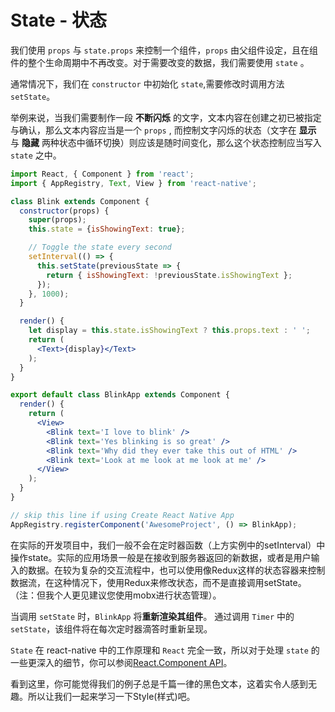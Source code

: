 # State - 状态
我们使用 `props` 与 `state.props` 来控制一个组件，`props` 由父组件设定，且在组件的整个生命周期中不再改变。对于需要改变的数据，我们需要使用 `state` 。

通常情况下，我们在 `constructor` 中初始化 `state`,需要修改时调用方法 `setState`。

举例来说，当我们需要制作一段 **不断闪烁** 的文字，文本内容在创建之初已被指定与确认，那么文本内容应当是一个 `props` , 而控制文字闪烁的状态（文字在 **显示** 与 **隐藏** 两种状态中循环切换）则应该是随时间变化，那么这个状态控制应当写入 `state` 之中。
```jsx
import React, { Component } from 'react';
import { AppRegistry, Text, View } from 'react-native';

class Blink extends Component {
  constructor(props) {
    super(props);
    this.state = {isShowingText: true};

    // Toggle the state every second
    setInterval(() => {
      this.setState(previousState => {
        return { isShowingText: !previousState.isShowingText };
      });
    }, 1000);
  }

  render() {
    let display = this.state.isShowingText ? this.props.text : ' ';
    return (
      <Text>{display}</Text>
    );
  }
}

export default class BlinkApp extends Component {
  render() {
    return (
      <View>
        <Blink text='I love to blink' />
        <Blink text='Yes blinking is so great' />
        <Blink text='Why did they ever take this out of HTML' />
        <Blink text='Look at me look at me look at me' />
      </View>
    );
  }
}

// skip this line if using Create React Native App
AppRegistry.registerComponent('AwesomeProject', () => BlinkApp);

```

在实际的开发项目中，我们一般不会在定时器函数（上方实例中的setInterval）中操作state。实际的应用场景一般是在接收到服务器返回的新数据，或者是用户输入的数据。在较为复杂的交互流程中，也可以使用像Redux这样的状态容器来控制数据流，在这种情况下，使用Redux来修改状态，而不是直接调用setState。（注：但我个人更见建议您使用mobx进行状态管理）。

当调用 `setState` 时，`BlinkApp` 将**重新渲染其组件**。 通过调用 `Timer` 中的 `setState`，该组件将在每次定时器滴答时重新呈现。

`State` 在 react-native 中的工作原理和 `React` 完全一致，所以对于处理 `state` 的一些更深入的细节，你可以参阅[React.Component API](https://reactjs.org/docs/react-component.html#setstate)。

看到这里，你可能觉得我们的例子总是千篇一律的黑色文本，这着实令人感到无趣。所以让我们一起来学习一下Style(样式)吧。